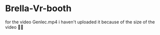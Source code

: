 # Brella-Vr-booth
for the video Genlec.mp4 i haven't uploaded it because of the size of the video 🙏🏻
